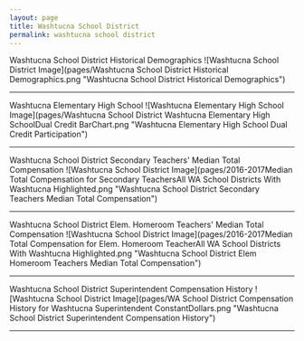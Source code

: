 ```yaml
---
layout: page
title: Washtucna School District
permalink: washtucna school district
---
```



Washtucna School District Historical Demographics
![Washtucna School District Image](pages/Washtucna School District Historical Demographics.png "Washtucna School District Historical Demographics")

___

Washtucna Elementary High School
![Washtucna Elementary High School Image](pages/Washtucna School District Washtucna Elementary High SchoolDual Credit BarChart.png "Washtucna Elementary High School Dual Credit Participation")

___

Washtucna School District Secondary Teachers' Median Total Compensation
![Washtucna School District Image](pages/2016-2017Median Total Compensation for Secondary TeachersAll WA School Districts With Washtucna Highlighted.png "Washtucna School District Secondary Teachers Median Total Compensation")

___

Washtucna School District Elem. Homeroom Teachers' Median Total Compensation
![Washtucna School District Image](pages/2016-2017Median Total Compensation for Elem. Homeroom TeacherAll WA School Districts With Washtucna Highlighted.png "Washtucna School District Elem Homeroom Teachers Median Total Compensation")

___

Washtucna School District Superintendent Compensation History
![Washtucna School District Image](pages/WA School District Compensation History for Washtucna Superintendent ConstantDollars.png "Washtucna School District Superintendent Compensation History")

___

